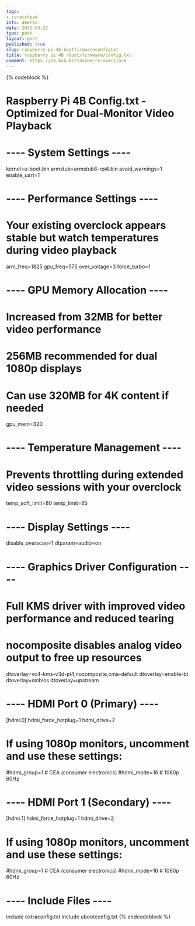 ```yaml
---
tags:
- scratchpad
info: aberto.
date: 2025-03-22
type: post
layout: post
published: true
slug: raspberry-pi-4b-bootfirmwareconfigtxt
title: raspberry pi 4B /boot/firmware/config.txt
comment: https://ib.bsb.br/raspberry-overclock
---
```



{% codeblock %}
# Raspberry Pi 4B Config.txt - Optimized for Dual-Monitor Video Playback

# ---- System Settings ----
kernel=u-boot.bin
armstub=armstub8-rpi4.bin
avoid_warnings=1
enable_uart=1

# ---- Performance Settings ----
# Your existing overclock appears stable but watch temperatures during video playback
arm_freq=1825
gpu_freq=575
over_voltage=3
force_turbo=1

# ---- GPU Memory Allocation ----
# Increased from 32MB for better video performance
# 256MB recommended for dual 1080p displays
# Can use 320MB for 4K content if needed
gpu_mem=320

# ---- Temperature Management ----
# Prevents throttling during extended video sessions with your overclock
temp_soft_limit=80
temp_limit=85

# ---- Display Settings ----
disable_overscan=1
dtparam=audio=on

# ---- Graphics Driver Configuration ----
# Full KMS driver with improved video performance and reduced tearing
# nocomposite disables analog video output to free up resources
dtoverlay=vc4-kms-v3d-pi4,nocomposite,cma-default
dtoverlay=enable-bt
dtoverlay=smbios
dtoverlay=upstream

# ---- HDMI Port 0 (Primary) ----
[hdmi:0]
hdmi_force_hotplug=1
hdmi_drive=2
# If using 1080p monitors, uncomment and use these settings:
#hdmi_group=1  # CEA (consumer electronics)
#hdmi_mode=16  # 1080p 60Hz

# ---- HDMI Port 1 (Secondary) ----
[hdmi:1]
hdmi_force_hotplug=1
hdmi_drive=2
# If using 1080p monitors, uncomment and use these settings:
#hdmi_group=1  # CEA (consumer electronics)
#hdmi_mode=16  # 1080p 60Hz

# ---- Include Files ----
include extraconfig.txt
include ubootconfig.txt
{% endcodeblock %}
